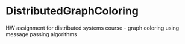 # DistributedGraphColoring
HW assignment for distributed systems course - graph coloring using message passing algorithms
